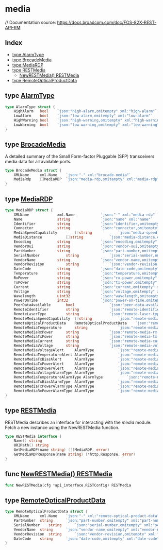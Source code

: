 
# media

// Documentation source: https://docs.broadcom.com/doc/FOS-82X-REST-API-RM

## Index

- [type AlarmType](#type-alarmtype)
- [type BrocadeMedia](#type-brocademedia)
- [type MediaRDP](#type-mediardp)
- [type RESTMedia](#type-restmedia)
  - [NewRESTMedia() RESTMedia](#func-newrestmedia-restmedia)
- [type RemoteOpticalProductData](#type-remoteopticalproductdata)


## type [AlarmType](<brocadeMedia.go#L65>)
```go
type AlarmType struct {
	HighAlarm	bool	`json:"high-alarm,omitempty" xml:"high-alarm"`
	LowAlarm	bool	`json:"low-alarm,omitempty" xml:"low-alarm"`
	HighWarning	bool	`json:"high-warning,omitempty" xml:"high-warning"`
	LowWarning	bool	`json:"low-warning,omitempty" xml:"low-warning"`
}
```

## type [BrocadeMedia](<brocadeMedia.go#L8>)

A detailed summary of the Small Form-factor Pluggable
(SFP) transceivers media data for all available ports.
```go
type BrocadeMedia struct {
	XMLName		xml.Name	`json:"-" xml:"brocade-media"`
	MediaRdp	[]MediaRDP	`json:"media-rdp,omitempty" xml:"media-rdp"`
}
```

## type [MediaRDP](<brocadeMedia.go#L13>)
```go
type MediaRDP struct {
	XMLName				xml.Name			`json:"-" xml:"media-rdp"`
	Name				string				`json:"name" xml:"name"`
	Identifier			string				`json:"identifier,omitempty" xml:"identifier"`
	Connector			string				`json:"connector,omitempty" xml:"connector"`
	MediaSpeedCapability		[]string			`json:"media-speed-capability,omitempty" xml:"media-speed-capability>speed"`
	MediaDistance			[]string			`json:"media-distance,omitempty" xml:"media-distance"`
	Encoding			string				`json:"encoding,omitempty" xml:"encoding"`
	VendorOui			string				`json:"vendor-oui,omitempty" xml:"vendor-oui"`
	PartNumber			string				`json:"part-number,omitempty" xml:"part-number"`
	SerialNumber			string				`json:"serial-number,omitempty" xml:"serial-number"`
	VendorName			string				`json:"vendor-name,omitempty" xml:"vendor-name"`
	VendorRevision			string				`json:"vendor-revision,omitempty" xml:"vendor-revision"`
	DateCode			string				`json:"date-code,omitempty" xml:"date-code"`
	Temperature			string				`json:"temperature,omitempty" xml:"temperature"`
	RxPower				string				`json:"rx-power,omitempty" xml:"rx-power"`
	TxPower				string				`json:"tx-power,omitempty" xml:"tx-power"`
	Current				string				`json:"current,omitempty" xml:"current"`
	Voltage				string				`json:"voltage,omitempty" xml:"voltage"`
	Wavelength			uint32				`json:"wavelength,omitempty" xml:"wavelength"`
	PowerOnTime			int32				`json:"power-on-time,omitempty" xml:"power-on-time"`
	PeerDataAvailable		bool				`json:"peer-data-available,omitempty" xml:"peer-data-available"`
	RemoteIdentifier		string				`json:"remote-identifier,omitempty" xml:"remote-identifier"`
	RemoteLaserType			string				`json:"remote-laser-type,omitempty" xml:"remote-laser-type"`
	RemoteMediaSpeedCapability	[]string			`json:"remote-media-speed-capability" xml:"remote-media-speed-capability"`
	RemoteOpticalProductData	RemoteOpticalProductData	`json:"remote-optical-product-data,omitempty" xml:"remote-optical-product-data"`
	RemoteMediaTemperature		string				`json:"remote-media-temperature,omitempty" xml:"remote-media-temperature"`
	RemoteMediaRxPower		string				`json:"remote-media-rx-power,omitempty" xml:"remote-media-rx-power"`
	RemoteMediaTxPower		string				`json:"remote-media-tx-power,omitempty" xml:"remote-media-tx-power"`
	RemoteMediaCurrent		string				`json:"remote-media-current,omitempty" xml:"remote-media-current"`
	RemoteMediaVoltage		string				`json:"remote-media-voltage,omitempty" xml:"remote-media-voltage"`
	RemoteMediaVoltageAlert		AlarmType			`json:"remote-media-voltage-alert,omitempty" xml:"remote-media-voltage-alert"`
	RemoteMediaTemperatureAlert	AlarmType			`json:"remote-media-temperature-alert,omitempty" xml:"remote-media-temperature-alert"`
	RemoteMediaTxBiasAlert		AlarmType			`json:"remote-media-tx-bias-alert,omitempty" xml:"remote-media-tx-bias-alert"`
	RemoteMediaTxPowerAlert		AlarmType			`json:"remote-media-tx-power-alert,omitempty" xml:"remote-media-tx-power-alert"`
	RemoteMediaRxPowerAlert		AlarmType			`json:"remote-media-rx-power-alert,omitempty" xml:"remote-media-rx-power-alert"`
	RemoteMediaVoltageAlarmType	AlarmType			`json:"remote-media-voltage-alarm-type,omitempty" xml:"remote-media-voltage-alarm-type"`
	RemoteMediaTemperatureAlarmType	AlarmType			`json:"remote-media-temperature-alarm-type,omitempty" xml:"remote-media-temperature-alarm-type"`
	RemoteMediaTxBiasAlarmType	AlarmType			`json:"remote-media-tx-bias-alarm-type,omitempty" xml:"remote-media-tx-bias-alarm-type"`
	RemoteMediaTxPowerAlarmType	AlarmType			`json:"remote-media-tx-power-alarm-type,omitempty" xml:"remote-media-tx-power-alarm-type"`
	RemoteMediaRxPowerAlarmType	AlarmType			`json:"remote-media-rx-power-alarm-type,omitempty" xml:"remote-media-rx-power-alarm-type"`
}
```

## type [RESTMedia](<methods.go#L12>)

RESTMedia describes an interface for interacting with the
*media* module.
Fetch a new instance using the NewRESTMedia function.
```go
type RESTMedia interface {
	Name() string
	URIPath() string
	GetMediaRDP(name string) ([]MediaRDP, error)
	GetMediaRDPResponse(name string) (*http.Response, error)
}
```

## func [NewRESTMedia() RESTMedia](<methods.go#L24>)

```go
func NewRESTMedia(cfg *api_interface.RESTConfig) RESTMedia
```

## type [RemoteOpticalProductData](<brocadeMedia.go#L56>)
```go
type RemoteOpticalProductData struct {
	XMLName		xml.Name	`json:"-" xml:"remote-optical-product-data"`
	PartNumber	string		`json:"part-number,omitempty" xml:"part-number"`
	SerialNumber	string		`json:"serial-number,omitempty" xml:"serial-number"`
	VendorName	string		`json:"vendor-name,omitempty" xml:"vendor-name"`
	VendorRevision	string		`json:"vendor-revision,omitempty" xml:"vendor-revision"`
	DateCode	string		`json:"date-code,omitempty" xml:"date-code"`
}
```

